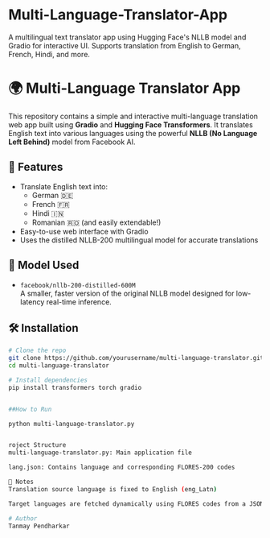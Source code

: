 # Multi-Language-Translator-App
A multilingual text translator app using Hugging Face's NLLB model and Gradio for interactive UI. Supports translation from English to German, French, Hindi, and more.



# 🌍 Multi-Language Translator App

This repository contains a simple and interactive multi-language translation web app built using **Gradio** and **Hugging Face Transformers**. It translates English text into various languages using the powerful **NLLB (No Language Left Behind)** model from Facebook AI.

## 🔧 Features

- Translate English text into:
  - German 🇩🇪
  - French 🇫🇷
  - Hindi 🇮🇳
  - Romanian 🇷🇴 (and easily extendable!)
- Easy-to-use web interface with Gradio
- Uses the distilled NLLB-200 multilingual model for accurate translations

## 🧠 Model Used

- `facebook/nllb-200-distilled-600M`  
  A smaller, faster version of the original NLLB model designed for low-latency real-time inference.

## 🛠️ Installation

```bash
# Clone the repo
git clone https://github.com/yourusername/multi-language-translator.git
cd multi-language-translator

# Install dependencies
pip install transformers torch gradio


##How to Run

python multi-language-translator.py


roject Structure
multi-language-translator.py: Main application file

lang.json: Contains language and corresponding FLORES-200 codes

📝 Notes
Translation source language is fixed to English (eng_Latn)

Target languages are fetched dynamically using FLORES codes from a JSON file

# Author
Tanmay Pendharkar
